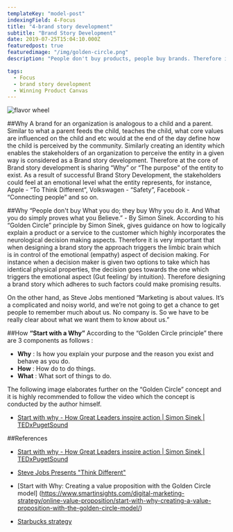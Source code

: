 ```yaml
---
templateKey: "model-post"
indexingField: 4-Focus
title: "4-brand story development"
subtitle: "Brand Story Development"
date: 2019-07-25T15:04:10.000Z
featuredpost: true
featuredimage: "/img/golden-circle.png"
description: "People don't buy products, people buy brands. Therefore it is very much important to develop a brand story that triggers the positive decisions on your stakeholders."

tags:
  - Focus
  - brand story development
  - Winning Product Canvas
---
```


![flavor wheel](/img/golden-circle.png)

##Why
A brand for an organization is analogous to a child and a parent. Similar to what a parent feeds the child, teaches the child, what core values are influenced on the child and etc would at the end of the day define how the child is perceived by the community. Similarly creating an identity which enables the stakeholders of an organization to perceive the entity in a given way is considered as a Brand story development. Therefore at the core of Brand story development is sharing “Why” or “The purpose” of the entity to exist. As a result of successful Brand Story Development, the stakeholders could feel at an emotional level what the entity represents, for instance, Apple - “To Think Different”, Volkswagen - “Safety”, Facebook - “Connecting people” and so on.


##Why
“People don't buy What you do; they buy Why you do it. And What you do simply proves what you Believe.” - By Simon Sinek. According to his “Golden Circle” principle by Simon Sinek, gives guidance on how to logically explain a product or a service to the customer which highly incorporates the neurological decision making aspects. Therefore it is very important that when designing a brand story the approach triggers the limbic brain which is in control of the emotional (empathy) aspect of decision making. For instance when a decision maker is given two options to take which has identical physical properties, the decision goes towards the one which triggers the emotional aspect (Gut feeling/ by intuition). Therefore designing a brand story which adheres to such factors could make promising results.

On the other hand, as Steve Jobs mentioned “Marketing is about values. It’s a complicated and noisy world, and we’re not going to get a chance to get people to remember much about us. No company is. So we have to be really clear about what we want them to know about us.”


##How
**“Start with a Why”**
According to the “Golden Circle principle” there are 3 components as follows :


- **Why** :  Is how you explain your purpose and the reason you exist and behave as you do.
- **How** : How do to do things.
- **What** :  What sort of things to do. 

The following image elaborates further on the “Golden Circle” concept and it is highly recommended to follow the video which the concept is conducted by the author himself.

- [Start with why - How Great Leaders inspire action | Simon Sinek | TEDxPugetSound
](https://www.youtube.com/watch?v=u4ZoJKF_VuA)

##References

- [Start with why - How Great Leaders inspire action | Simon Sinek | TEDxPugetSound
](https://www.youtube.com/watch?v=u4ZoJKF_VuA)

- [Steve Jobs Presents "Think Different"](https://www.youtube.com/watch?v=MrZKoWgcZVg)

- [Start with Why: Creating a value proposition with the Golden Circle model] (https://www.smartinsights.com/digital-marketing-strategy/online-value-proposition/start-with-why-creating-a-value-proposition-with-the-golden-circle-model/)

- [Starbucks strategy](https://www.youtube.com/watch?v=YXFL7TcPG_Q)